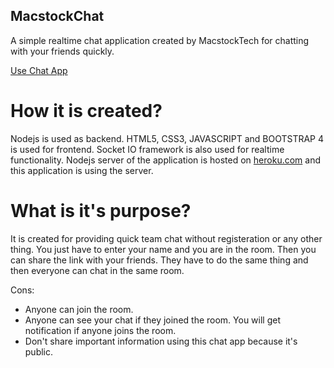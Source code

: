 ## MacstockChat

A simple realtime chat application created by MacstockTech for chatting with your friends quickly.

[Use Chat App](https://bit.ly/macstockchat)

# How it is created?

Nodejs is used as backend. HTML5, CSS3, JAVASCRIPT and BOOTSTRAP 4 is used for frontend. Socket IO framework is also used for realtime functionality. Nodejs server of the application is hosted on [heroku.com](https://nodejs-chatserver.herokuapp.com/) and this application is using the server.

# What is it's purpose?

It is created for providing quick team chat without registeration or any other thing. You just have to enter your name and you are in the room. Then you can share the link with your friends. They have to do the same thing and then everyone can chat in the same room.

Cons:
- Anyone can join the room.
- Anyone can see your chat if they joined the room. You will get notification if anyone joins the room.
- Don't share important information using this chat app because it's public.